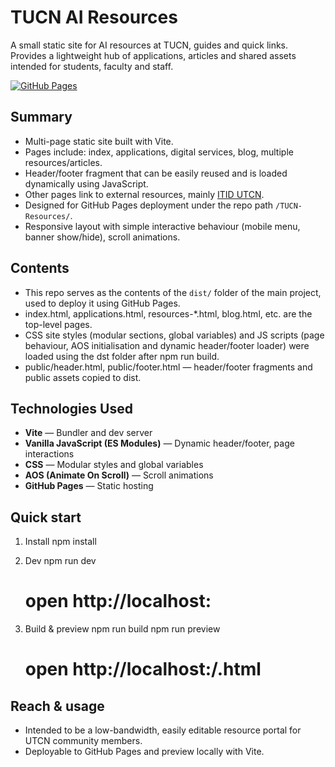# TUCN AI Resources
A small static site for AI resources at TUCN, guides and quick links. Provides a lightweight hub of applications, articles and shared assets intended for students, faculty and staff.


[![GitHub Pages](https://img.shields.io/badge/Deploy-GitHub%20Pages-blue)](https://sorigh.github.io/TUCN-Resources/)

## Summary
- Multi-page static site built with Vite.
- Pages include: index, applications, digital services, blog, multiple resources/articles.
- Header/footer fragment that can be easily reused and is loaded dynamically using JavaScript.
- Other pages link to external resources, mainly [ITID UTCN](https://itid.utcluj.ro/).
- Designed for GitHub Pages deployment under the repo path `/TUCN-Resources/`.
- Responsive layout with simple interactive behaviour (mobile menu, banner show/hide), scroll animations.

## Contents
- This repo serves as the contents of the `dist/` folder of the main project, used to deploy it using GitHub Pages.
- index.html, applications.html, resources-*.html, blog.html, etc. are the top-level pages.
- CSS site styles (modular sections, global variables) and JS scripts (page behaviour, AOS initialisation and dynamic header/footer loader) were loaded using the dst folder after npm run build.
- public/header.html, public/footer.html — header/footer fragments and public assets copied to dist.

## Technologies Used
- **Vite** — Bundler and dev server  
- **Vanilla JavaScript (ES Modules)** — Dynamic header/footer, page interactions  
- **CSS** — Modular styles and global variables  
- **AOS (Animate On Scroll)** — Scroll animations  
- **GitHub Pages** — Static hosting

## Quick start
1. Install
   npm install

2. Dev
   npm run dev
   # open http://localhost:<port>

3. Build & preview
   npm run build
   npm run preview
   # open http://localhost:<port>/<page>.html

## Reach & usage
- Intended to be a low-bandwidth, easily editable resource portal for UTCN community members.
- Deployable to GitHub Pages and preview locally with Vite.
